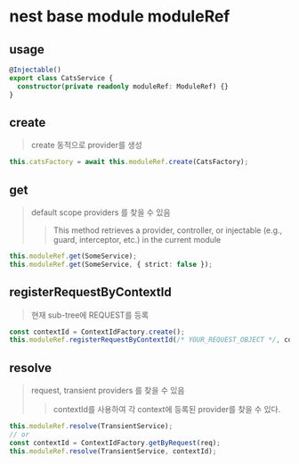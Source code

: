 # nest base module moduleRef

## usage

```ts
@Injectable()
export class CatsService {
  constructor(private readonly moduleRef: ModuleRef) {}
}
```

## create

> create 동적으로 provider를 생성

```ts
this.catsFactory = await this.moduleRef.create(CatsFactory);
```

## get

> default scope providers 를 찾을 수 있음
>
> > This method retrieves a provider, controller, or injectable (e.g., guard, interceptor, etc.) in the current module

```ts
this.moduleRef.get(SomeService);
this.moduleRef.get(SomeService, { strict: false });
```

## registerRequestByContextId

> 현재 sub-tree에 REQUEST를 등록

```ts
const contextId = ContextIdFactory.create();
this.moduleRef.registerRequestByContextId(/* YOUR_REQUEST_OBJECT */, contextId);
```

## resolve

> request, transient providers 를 찾을 수 있음
>
> > contextId를 사용하여 각 context에 등록된 provider를 찾을 수 있다.

```ts
this.moduleRef.resolve(TransientService);
// or
const contextId = ContextIdFactory.getByRequest(req);
this.moduleRef.resolve(TransientService, contextId);
```
